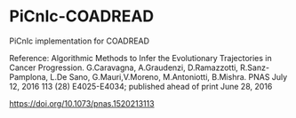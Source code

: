 # PiCnIc-COADREAD
PiCnIc implementation for COADREAD

Reference:
Algorithmic Methods to Infer the Evolutionary Trajectories in Cancer Progression. 
G.Caravagna, A.Graudenzi, D.Ramazzotti, R.Sanz-Pamplona, L.De Sano, G.Mauri,V.Moreno, M.Antoniotti, B.Mishra. 
PNAS July 12, 2016 113 (28) E4025-E4034; published ahead of print June 28, 2016

https://doi.org/10.1073/pnas.1520213113
